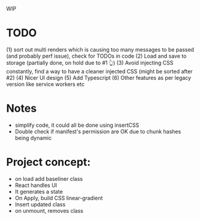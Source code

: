 WIP

# TODO
(1) sort out multi renders which is causing too many messages to be passed (and probably perf issue), check for TODOs in code
(2) Load and save to storage (partially done, on hold due to #1 👆)
(3) Avoid injecting CSS constantly, find a way to have a cleaner injected CSS (might be sorted after #2)
(4) Nicer UI design
(5) Add Typescript
(6) Other features as per legacy version like service workers etc

# Notes
- simplify code, it could all be done using insertCSS
- Double check if manifest's permission are OK due to chunk hashes being dynamic

# Project concept:
- on load add baseliner class
- React handles UI
- It generates a state
- On Apply, build CSS linear-gradient
- Insert updated class
- on unmount, removes class
